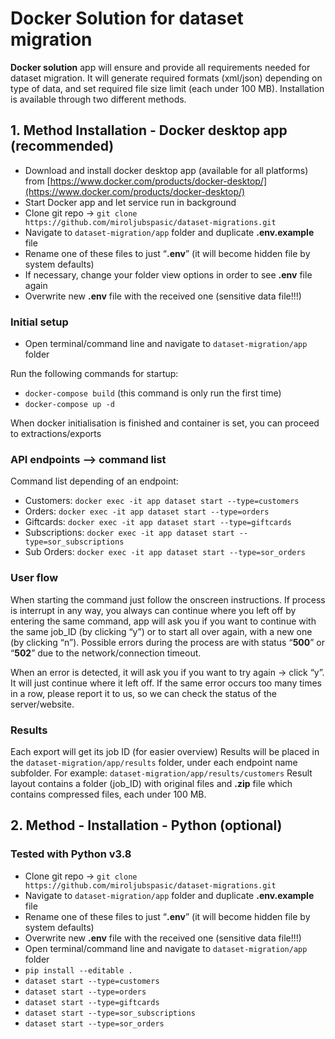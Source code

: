 # Docker Solution for dataset migration

**Docker solution** app will ensure and provide all requirements needed for dataset migration. It will generate required formats (xml/json) depending on type of data, and set required file size limit (each under 100 MB).  Installation is available through two different methods.

##
## 1. Method Installation - Docker desktop app (recommended)

- Download and install docker desktop app (available for all platforms) from [https://www.docker.com/products/docker-desktop/](https://www.docker.com/products/docker-desktop/)
- Start Docker app and let service run in background
- Clone git repo → `git clone https://github.com/miroljubspasic/dataset-migrations.git`
- Navigate to `dataset-migration/app` folder and duplicate **.env.example** file
- Rename one of these files to just “**.env**” (it will become hidden file by system defaults)
- If necessary, change your folder view options in order to see **.env** file again
- Overwrite new **.env** file with the received one (sensitive data file!!!)

### Initial setup

- Open terminal/command line and navigate to `dataset-migration/app` folder

Run the following commands for startup:
- `docker-compose build` (this command is only run the first time)
- `docker-compose up -d`
    
When docker initialisation is finished and container is set, you can proceed to extractions/exports

### API endpoints --> command list

Command list depending of an endpoint:
-   Customers: `docker exec -it app dataset start --type=customers`    
-   Orders: `docker exec -it app dataset start --type=orders`    
-   Giftcards: `docker exec -it app dataset start --type=giftcards`    
-   Subscriptions: `docker exec -it app dataset start --type=sor_subscriptions`    
-   Sub Orders: `docker exec -it app dataset start --type=sor_orders`

### User flow

When starting the command just follow the onscreen instructions. If process is interrupt in any way, you always can continue where you left off by entering the same command, app will ask you if you want to continue with the same job_ID (by clicking “y”) or to start all over again, with a new one (by clicking “n”). Possible errors during the process are with status “**500**” or “**502**” due to the network/connection timeout.

When an error is detected, it will ask you if you want to try again -> click “y”. It will just continue where it left off. If the same error occurs too many times in a row, please report it to us, so we can check the status of the server/website.

### Results

Each export will get its job ID (for easier overview)
Results will be placed in the `dataset-migration/app/results` folder, under each endpoint name subfolder. For example: `dataset-migration/app/results/customers`
Result layout contains a folder (job_ID) with original files and **.zip** file which contains compressed files, each under 100 MB.
##
## 2. Method - Installation - Python (optional)

### Tested with Python v3.8
- Clone git repo → `git clone https://github.com/miroljubspasic/dataset-migrations.git`
- Navigate to `dataset-migration/app` folder and duplicate **.env.example** file
- Rename one of these files to just “**.env**” (it will become hidden file by system defaults)
- Overwrite new **.env** file with the received one (sensitive data file!!!)
- Open terminal/command line and navigate to `dataset-migration/app` folder
- `pip install --editable .`
- `dataset start --type=customers`
- `dataset start --type=orders`
- `dataset start --type=giftcards`
- `dataset start --type=sor_subscriptions`
- `dataset start --type=sor_orders`
